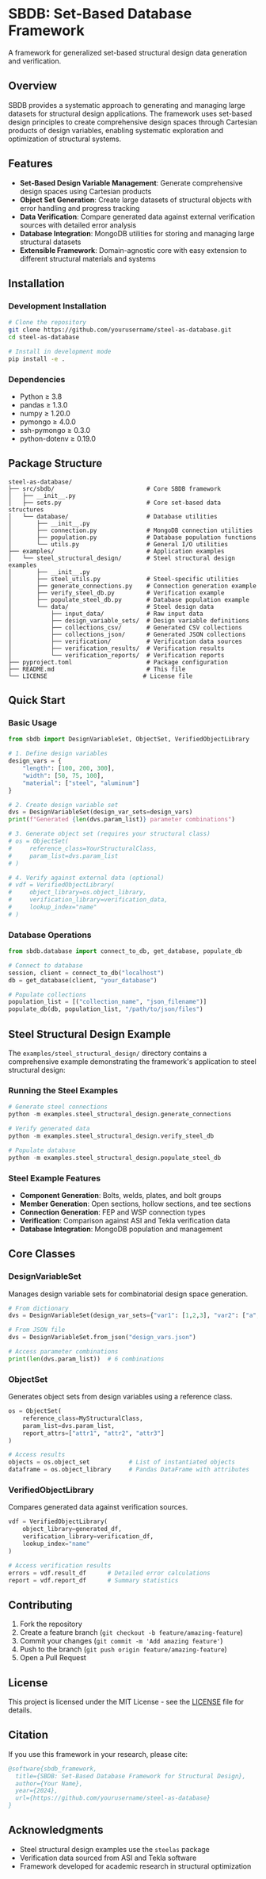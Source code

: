 # SBDB: Set-Based Database Framework

A framework for generalized set-based structural design data generation and verification.

## Overview

SBDB provides a systematic approach to generating and managing large datasets for structural design applications. The framework uses set-based design principles to create comprehensive design spaces through Cartesian products of design variables, enabling systematic exploration and optimization of structural systems.

## Features

- **Set-Based Design Variable Management**: Generate comprehensive design spaces using Cartesian products
- **Object Set Generation**: Create large datasets of structural objects with error handling and progress tracking
- **Data Verification**: Compare generated data against external verification sources with detailed error analysis
- **Database Integration**: MongoDB utilities for storing and managing large structural datasets
- **Extensible Framework**: Domain-agnostic core with easy extension to different structural materials and systems

## Installation

### Development Installation

```bash
# Clone the repository
git clone https://github.com/yourusername/steel-as-database.git
cd steel-as-database

# Install in development mode
pip install -e .
```

### Dependencies

- Python ≥ 3.8
- pandas ≥ 1.3.0
- numpy ≥ 1.20.0
- pymongo ≥ 4.0.0
- ssh-pymongo ≥ 0.3.0
- python-dotenv ≥ 0.19.0

## Package Structure

```
steel-as-database/
├── src/sbdb/                          # Core SBDB framework
│   ├── __init__.py
│   ├── sets.py                        # Core set-based data structures
│   └── database/                      # Database utilities
│       ├── __init__.py
│       ├── connection.py              # MongoDB connection utilities
│       ├── population.py              # Database population functions
│       └── utils.py                   # General I/O utilities
├── examples/                          # Application examples
│   └── steel_structural_design/       # Steel structural design examples
│       ├── __init__.py
│       ├── steel_utils.py             # Steel-specific utilities
│       ├── generate_connections.py    # Connection generation example
│       ├── verify_steel_db.py         # Verification example
│       ├── populate_steel_db.py       # Database population example
│       └── data/                      # Steel design data
│           ├── input_data/            # Raw input data
│           ├── design_variable_sets/  # Design variable definitions
│           ├── collections_csv/       # Generated CSV collections
│           ├── collections_json/      # Generated JSON collections
│           ├── verification/          # Verification data sources
│           ├── verification_results/  # Verification results
│           └── verification_reports/  # Verification reports
├── pyproject.toml                     # Package configuration
├── README.md                          # This file
└── LICENSE                           # License file
```

## Quick Start

### Basic Usage

```python
from sbdb import DesignVariableSet, ObjectSet, VerifiedObjectLibrary

# 1. Define design variables
design_vars = {
    "length": [100, 200, 300],
    "width": [50, 75, 100],
    "material": ["steel", "aluminum"]
}

# 2. Create design variable set
dvs = DesignVariableSet(design_var_sets=design_vars)
print(f"Generated {len(dvs.param_list)} parameter combinations")

# 3. Generate object set (requires your structural class)
# os = ObjectSet(
#     reference_class=YourStructuralClass,
#     param_list=dvs.param_list
# )

# 4. Verify against external data (optional)
# vdf = VerifiedObjectLibrary(
#     object_library=os.object_library,
#     verification_library=verification_data,
#     lookup_index="name"
# )
```

### Database Operations

```python
from sbdb.database import connect_to_db, get_database, populate_db

# Connect to database
session, client = connect_to_db("localhost")
db = get_database(client, "your_database")

# Populate collections
population_list = [("collection_name", "json_filename")]
populate_db(db, population_list, "/path/to/json/files")
```

## Steel Structural Design Example

The `examples/steel_structural_design/` directory contains a comprehensive example demonstrating the framework's application to steel structural design:

### Running the Steel Examples

```python
# Generate steel connections
python -m examples.steel_structural_design.generate_connections

# Verify generated data
python -m examples.steel_structural_design.verify_steel_db

# Populate database
python -m examples.steel_structural_design.populate_steel_db
```

### Steel Example Features

- **Component Generation**: Bolts, welds, plates, and bolt groups
- **Member Generation**: Open sections, hollow sections, and tee sections
- **Connection Generation**: FEP and WSP connection types
- **Verification**: Comparison against ASI and Tekla verification data
- **Database Integration**: MongoDB population and management

## Core Classes

### DesignVariableSet

Manages design variable sets for combinatorial design space generation.

```python
# From dictionary
dvs = DesignVariableSet(design_var_sets={"var1": [1,2,3], "var2": ["a","b"]})

# From JSON file
dvs = DesignVariableSet.from_json("design_vars.json")

# Access parameter combinations
print(len(dvs.param_list))  # 6 combinations
```

### ObjectSet

Generates object sets from design variables using a reference class.

```python
os = ObjectSet(
    reference_class=MyStructuralClass,
    param_list=dvs.param_list,
    report_attrs=["attr1", "attr2", "attr3"]
)

# Access results
objects = os.object_set           # List of instantiated objects
dataframe = os.object_library     # Pandas DataFrame with attributes
```

### VerifiedObjectLibrary

Compares generated data against verification sources.

```python
vdf = VerifiedObjectLibrary(
    object_library=generated_df,
    verification_library=verification_df,
    lookup_index="name"
)

# Access verification results
errors = vdf.result_df      # Detailed error calculations
report = vdf.report_df      # Summary statistics
```

## Contributing

1. Fork the repository
2. Create a feature branch (`git checkout -b feature/amazing-feature`)
3. Commit your changes (`git commit -m 'Add amazing feature'`)
4. Push to the branch (`git push origin feature/amazing-feature`)
5. Open a Pull Request

## License

This project is licensed under the MIT License - see the [LICENSE](LICENSE) file for details.

## Citation

If you use this framework in your research, please cite:

```bibtex
@software{sbdb_framework,
  title={SBDB: Set-Based Database Framework for Structural Design},
  author={Your Name},
  year={2024},
  url={https://github.com/yourusername/steel-as-database}
}
```

## Acknowledgments

- Steel structural design examples use the `steelas` package
- Verification data sourced from ASI and Tekla software
- Framework developed for academic research in structural optimization
